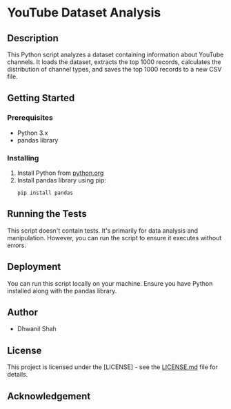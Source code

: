 # YouTube Dataset Analysis

## Description
This Python script analyzes a dataset containing information about YouTube channels. It loads the dataset, extracts the top 1000 records, calculates the distribution of channel types, and saves the top 1000 records to a new CSV file.

## Getting Started

### Prerequisites
- Python 3.x
- pandas library

### Installing
1. Install Python from [python.org](https://www.python.org/downloads/)
2. Install pandas library using pip:
    ```
    pip install pandas
    ```

## Running the Tests
This script doesn't contain tests. It's primarily for data analysis and manipulation. However, you can run the script to ensure it executes without errors.

## Deployment
You can run this script locally on your machine. Ensure you have Python installed along with the pandas library.

## Author
- Dhwanil Shah

## License
This project is licensed under the [LICENSE] - see the [LICENSE.md](LICENSE.md) file for details.

## Acknowledgement

